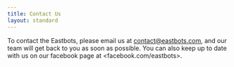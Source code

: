 ```yaml
---
title: Contact Us
layout: standard
---
```


To contact the Eastbots, please email us at <contact@eastbots.com>, and our team will get back to you as soon as possible.
You can also keep up to date with us on our facebook page at <facebook.com/eastbots>.
